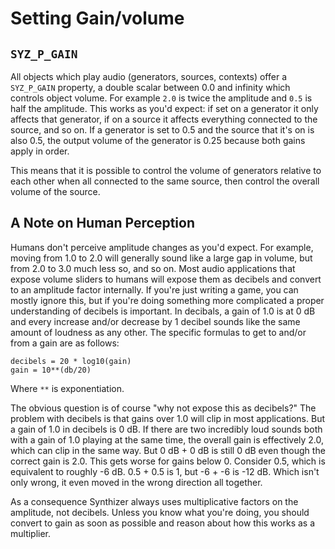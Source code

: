 # Setting Gain/volume

## `SYZ_P_GAIN`

All objects which play audio (generators, sources, contexts) offer a
`SYZ_P_GAIN` property, a double scalar between 0.0 and infinity which
controls object volume.  For example `2.0` is twice the amplitude and `0.5` is
half the amplitude.  This works as you'd expect: if set on a generator it only
affects that generator, if on a source it affects everything connected to the
source, and so on.  If a generator is set to 0.5 and the source that it's on is
also 0.5, the output volume of the generator is 0.25 because both gains apply in
order.

This means that it is possible to control the volume of generators relative to
each other when all connected to the same source, then control the overall
volume of the source.

## A Note on Human Perception

Humans don't perceive amplitude changes as you'd expect.  For example, moving
from 1.0 to 2.0 will generally sound like a large gap in volume, but from 2.0 to
3.0 much less so, and so on.  Most audio applications that expose volume sliders
to humans will expose them as decibels and convert to an amplitude factor
internally.  If you're just writing a game, you can mostly ignore this, but if
you're doing something more complicated a proper understanding of decibels is
important.  In decibals, a gain of 1.0 is at 0 dB and every increase and/or
decrease by 1 decibel sounds like the same amount of loudness as any other.  The
specific formulas to get to and/or from a gain are as follows:

```
decibels = 20 * log10(gain)
gain = 10**(db/20)
```

Where `**` is exponentiation.

The obvious question is of course "why not expose this as decibels?"  The
problem with decibels is that gains over 1.0 will clip in most applications. But
a gain of 1.0 in decibels is 0 dB.  If there are two incredibly loud sounds both
with a gain of 1.0 playing at the same time, the overall gain is effectively
2.0, which can clip in the same way.  But 0 dB + 0 dB is still 0 dB even though
the correct gain is 2.0.  This gets worse for gains below 0.  Consider 0.5,
which is equivalent to roughly -6 dB.  0.5 + 0.5 is 1, but -6 + -6 is -12 dB.
Which isn't only wrong, it even moved in the wrong direction all together.

As a consequence Synthizer always uses multiplicative factors on the amplitude,
not decibels.  Unless you know what you're doing, you should convert to gain as
soon as possible and reason about how this works as a multiplier.
